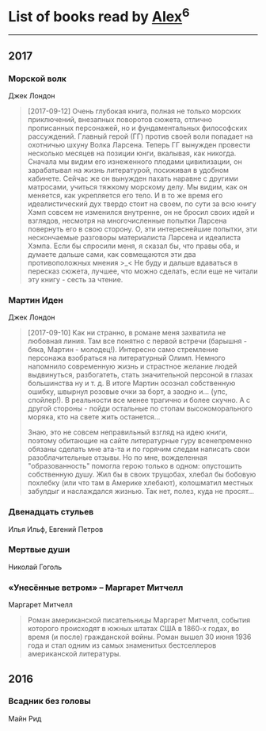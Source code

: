 # List of books read by [Alex](https://plus.google.com/106644083867140961454)<sup>6</sup>
---

## 2017

### Морской волк
Джек Лондон
> [2017-09-12] Очень глубокая книга, полная не только морских приключений, внезапных поворотов сюжета, отлично прописанных персонажей, но и фундаментальных философских рассуждений. Главный герой (ГГ) против своей воли попадает на охотничью шхуну Волка Ларсена. Теперь ГГ вынужден провести несколько месяцев на позиции юнги, вкалывая, как никогда. Сначала мы видим его изнеженного плодами цивилизации, он зарабатывал на жизнь литературой, посиживая в удобном кабинете. Сейчас же он вынужден пахать наравне с другими матросами, учиться тяжкому морскому делу. Мы видим, как он меняется, как укрепляется его тело. И в то же время его идеалистический дух твердо стоит на своем, по сути за всю книгу Хэмп совсем не изменился внутренне, он не бросил своих идей и взглядов, несмотря на многочисленные попытки Ларсена повернуть его в свою сторону. О, эти интереснейшие попытки, эти нескончаемые разговоры материалиста Ларсена и идеалиста Хэмпа. Если бы спросили меня, я сказал бы, что правы оба, и думаете дальше сами, как совмещаются эти два противоположных мнения >_< Не буду и дальше вдаваться в пересказ сюжета, лучшее, что можно сделать, если еще не читали эту книгу - сесть за чтение.


### Мартин Иден
Джек Лондон
> [2017-09-10] Как ни странно, в романе меня захватила не любовная линия. Там все понятно с первой встречи (барышня - бяка, Мартин - молодец!). Интересно само стремление персонажа взобраться на литературный Олимп. Немного напомнило современную жизнь и страстное желание людей выдвинуться, разбогатеть, стать значительной персоной в глазах большинства ну и т. д. В итоге Мартин осознал собственную ошибку, швырнул розовые очки за борт, а заодно и... (упс, спойлер!). В реальности все менее трагично и более скучно. А с другой стороны - пойди остальные по стопам высокоморального моряка, кто на свете жить останется...
> 
> 
> Знаю, это не совсем неправильный взгляд на идею книги, поэтому обитающие на сайте литературные гуру всенепременно обязаны сделать мне ата-та и по горячим следам написать свои разоблачительные отзывы. Но по мне, вожделенная "образованность" помогла герою только в одном: опустошить собственную душу. Жил бы в своих трущобах, хлебал бы бобовую похлебку (или что там в Америке хлебают), колошматил местных забулдыг и наслаждался жизнью. Так нет, полез, куда не просят...


### Двенадцать стульев
Илья Ильф, Евгений Петров


### Мертвые души
Николай Гоголь


### «Унесённые ветром» – Маргарет Митчелл
Маргарет Митчелл
> Роман американской писательницы Маргарет Митчелл, события которого происходят в южных штатах США в 1860-х годах, во время (и после) гражданской войны. Роман вышел 30 июня 1936 года и стал одним из самых знаменитых бестселлеров американской литературы.



## 2016

### Всадник без головы
Майн Рид



